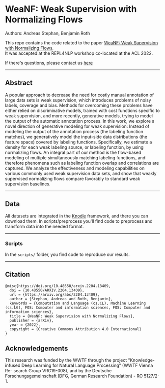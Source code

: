 # WeaNF: Weak Supervision with Normalizing Flows

Authors: Andreas Stephan, Benjamin Roth

This repo contains the code related to the paper [WeaNF: Weak Supervision with Normalizing Flows](https://arxiv.org/abs/2204.13409).
<br />It was accepted at the REPL4NLP workshop co-located at the ACL 2022. 

If there's questions, please contact us [here](mailto:andreas.stephan@univie.ac.at)

---------

## Abstract

A popular approach to decrease the need for costly manual annotation of large data sets is weak supervision, 
which introduces problems of noisy labels, coverage and bias. Methods for overcoming these problems have either relied 
on discriminative models, trained with cost functions specific to weak supervision, 
and more recently, generative models, trying to model the output of the automatic annotation process. 
In this work, we explore a novel direction of generative modeling for weak supervision: 
Instead of modeling the output of the annotation process (the labeling function matches), 
we generatively model the input-side data distributions (the feature space) covered by labeling functions. 
Specifically, we estimate a density for each weak labeling source, or labeling function, by using normalizing flows. 
An integral part of our method is the flow-based modeling of multiple simultaneously matching labeling functions, 
and therefore phenomena such as labeling function overlap and correlations are captured. 
We analyze the effectiveness and modeling capabilities on various commonly used weak supervision data sets, 
and show that weakly supervised normalizing flows compare favorably to standard weak supervision baselines.



-----

## Data 

All datasets are integrated in the [Knodle](github.com/knodle/knodle) framework, and there you can download them.
In scripts/preprocess you'll find code to preprocess and transform data into the needed format.


-----

### Scripts

In the ```scripts/``` folder, you find code to reproduce our results.

-----

## Citation

```
@misc{https://doi.org/10.48550/arxiv.2204.13409,
  doi = {10.48550/ARXIV.2204.13409},
  url = {https://arxiv.org/abs/2204.13409},
  author = {Stephan, Andreas and Roth, Benjamin},
  keywords = {Computation and Language (cs.CL), Machine Learning (cs.LG), FOS: Computer and information sciences, FOS: Computer and information sciences},
  title = {WeaNF: Weak Supervision with Normalizing Flows},  
  publisher = {arXiv},
  year = {2022},
  copyright = {Creative Commons Attribution 4.0 International}
}

```

## Acknowledgements

This research was funded by the WWTF through the project ”Knowledge-infused Deep Learning for Natural Language Processing” (WWTF Vienna Re- search Group VRG19-008), and by the Deutsche Forschungsgemeinschaft (DFG, German Research Foundation) - RO 5127/2-1.

